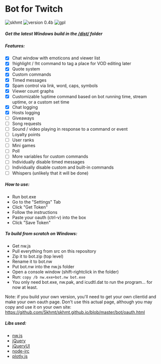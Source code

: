 # Bot for Twitch

![skhmt](https://img.shields.io/badge/made_by-skhmt-blue.svg?style=flat-square)
![version 0.4b](https://img.shields.io/badge/version-0.4b-blue.svg?style=flat-square) ![gpl](https://img.shields.io/badge/license-GPLv3-red.svg?style=flat-square)

##### Get the latest Windows build in the [/dist/](https://github.com/Skhmt/twitch-bot/tree/master/dist) folder

##### Features:
- [x] Chat window with emoticons and viewer list
- [x] !highlight / !ht command to tag a place for VOD editing later
- [x] Quote system
- [x] Custom commands
- [x] Timed messages
- [x] Spam control via link, word, caps, symbols
- [x] Viewer count graphs
- [x] Customizable !uptime command based on bot running time, stream uptime, or a custom set time 
- [x] Chat logging
- [x] Hosts logging
- [ ] Giveaways
- [ ] Song requests
- [ ] Sound / video playing in response to a command or event
- [ ] Loyalty points
- [ ] User ranks
- [ ] Mini games
- [ ] Poll
- [ ] More variables for custom commands
- [ ] Individually disable timed messages
- [ ] Individually disable custom and built-in commands
- [ ] Whispers (unlikely that it will be done)

##### How to use:
* Run bot.exe
* Go to the "Settings" Tab
* Click "Get Token"
* Follow the instructions
* Paste your oauth (ctrl-v) into the box
* Click "Save Token"

##### To build from scratch on Windows:
* Get nw.js
* Pull everything from src on this repository
* Zip it to bot.zip (top level)
* Rename it to bot.nw
* Put bot.nw into the nw.js folder
* Open a console window (shift-rightclick in the folder)
* Run: `copy /b nw.exe+bot.nw bot.exe`
* You only need bot.exe, nw.pak, and icudtl.dat to run the program... for now at least.

Note: if you build your own version, you'll need to get your own clientid and make your own oauth page. Don't use this actual page, although you may copy and use it on your own site: https://github.com/Skhmt/skhmt.github.io/blob/master/bot/oauth.html

##### Libs used:
* [nw.js](https://github.com/nwjs/nw.js/)
* [jQuery](https://jquery.com/)
* [jQueryUI](https://jqueryui.com/)
* [node-irc](https://github.com/martynsmith/node-irc/)
* [plotly.js](https://github.com/plotly/plotly.js/)

